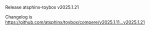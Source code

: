 Release atsphinx-toybox v2025.1.21

Changelog is https://github.com/atsphinx/toybox/compere/v2025.1.11...v2025.1.21
